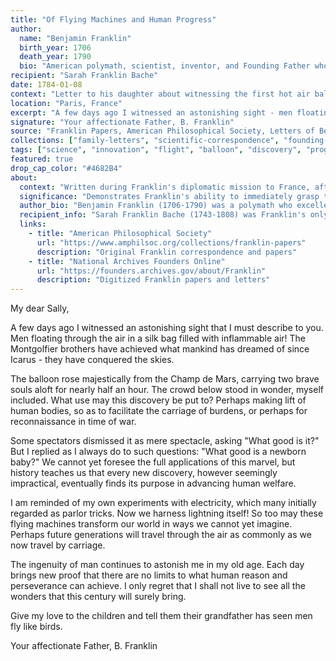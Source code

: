 ```yaml
---
title: "Of Flying Machines and Human Progress"
author:
  name: "Benjamin Franklin"
  birth_year: 1706
  death_year: 1790
  bio: "American polymath, scientist, inventor, and Founding Father whose curiosity knew no bounds"
recipient: "Sarah Franklin Bache"
date: 1784-01-08
context: "Letter to his daughter about witnessing the first hot air balloon flights in Paris"
location: "Paris, France"
excerpt: "A few days ago I witnessed an astonishing sight - men floating through the air in a silk bag filled with inflammable air. What use may this discovery be put to? Perhaps making lift of human bodies, so as to facilitate the carriage of burdens?"
signature: "Your affectionate Father, B. Franklin"
source: "Franklin Papers, American Philosophical Society, Letters of Benjamin Franklin Vol. 41"
collections: ["family-letters", "scientific-correspondence", "founding-fathers"]
tags: ["science", "innovation", "flight", "balloon", "discovery", "progress"]
featured: true
drop_cap_color: "#4682B4"
about:
  context: "Written during Franklin's diplomatic mission to France, after witnessing the early Montgolfier balloon flights in Paris. Shows his scientific curiosity and foresight."
  significance: "Demonstrates Franklin's ability to immediately grasp the potential significance of new technologies and his characteristic optimism about human progress."
  author_bio: "Benjamin Franklin (1706-1790) was a polymath who excelled as a scientist, inventor, diplomat, and writer. His scientific experiments with electricity brought him international fame."
  recipient_info: "Sarah Franklin Bache (1743-1808) was Franklin's only daughter. She managed his household and shared his interest in current events and scientific discoveries."
  links:
    - title: "American Philosophical Society"
      url: "https://www.amphilsoc.org/collections/franklin-papers"
      description: "Original Franklin correspondence and papers"
    - title: "National Archives Founders Online"
      url: "https://founders.archives.gov/about/Franklin"
      description: "Digitized Franklin papers and letters"
---
```


My dear Sally,

A few days ago I witnessed an astonishing sight that I must describe to you. Men floating through the air in a silk bag filled with inflammable air! The Montgolfier brothers have achieved what mankind has dreamed of since Icarus - they have conquered the skies.

The balloon rose majestically from the Champ de Mars, carrying two brave souls aloft for nearly half an hour. The crowd below stood in wonder, myself included. What use may this discovery be put to? Perhaps making lift of human bodies, so as to facilitate the carriage of burdens, or perhaps for reconnaissance in time of war.

Some spectators dismissed it as mere spectacle, asking "What good is it?" But I replied as I always do to such questions: "What good is a newborn baby?" We cannot yet foresee the full applications of this marvel, but history teaches us that every new discovery, however seemingly impractical, eventually finds its purpose in advancing human welfare.

I am reminded of my own experiments with electricity, which many initially regarded as parlor tricks. Now we harness lightning itself! So too may these flying machines transform our world in ways we cannot yet imagine. Perhaps future generations will travel through the air as commonly as we now travel by carriage.

The ingenuity of man continues to astonish me in my old age. Each day brings new proof that there are no limits to what human reason and perseverance can achieve. I only regret that I shall not live to see all the wonders that this century will surely bring.

Give my love to the children and tell them their grandfather has seen men fly like birds.

Your affectionate Father,
B. Franklin